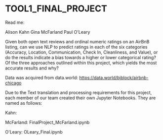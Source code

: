 # TOOL1_FINAL_PROJECT

Read me:

Alison Kahn
Gina McFarland
Paul O'Leary

Given both open text reviews and ordinal numeric ratings on an AirBnB listing, can we use NLP  to predict ratings in each of the six categories (Accuracy, Location, Communication, Check In, Cleanliness, and Value), or do the results indicate a bias towards a higher or lower categorical rating? Of the three approaches outlined within this project, which yields the most accurate results and why?

Data was acquired from data.world:   https://data.world/bjblock/airbnb-chicago

Due to the Text translation and processing requirements for this project, each member of our team created their own Jupyter Notebooks.
They are named as follows:

Kahn: 

McFarland: FinalProject_McFarland.ipynb

O'Leary: OLeary_Final.ipynb 
